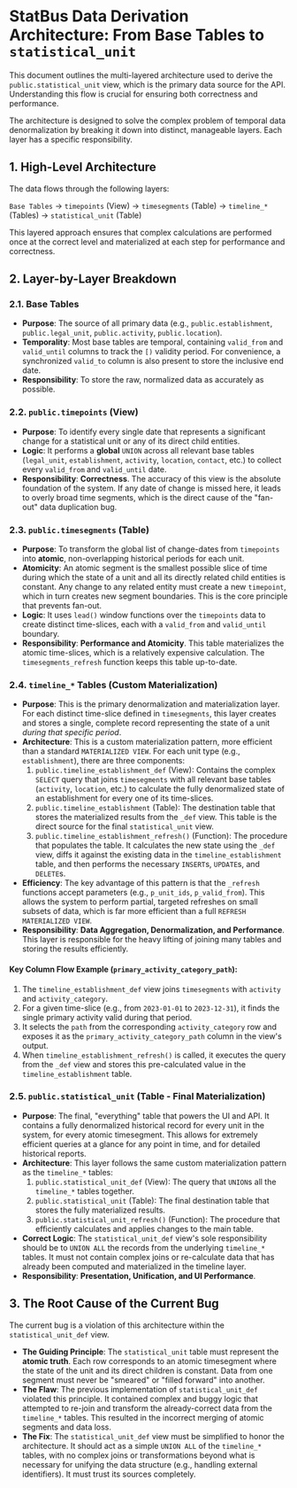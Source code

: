 # StatBus Data Derivation Architecture: From Base Tables to `statistical_unit`

This document outlines the multi-layered architecture used to derive the `public.statistical_unit` view, which is the primary data source for the API. Understanding this flow is crucial for ensuring both correctness and performance.

The architecture is designed to solve the complex problem of temporal data denormalization by breaking it down into distinct, manageable layers. Each layer has a specific responsibility.

## 1. High-Level Architecture

The data flows through the following layers:

`Base Tables` -> `timepoints` (View) -> `timesegments` (Table) -> `timeline_*` (Tables) -> `statistical_unit` (Table)

This layered approach ensures that complex calculations are performed once at the correct level and materialized at each step for performance and correctness.

## 2. Layer-by-Layer Breakdown

### 2.1. Base Tables

-   **Purpose**: The source of all primary data (e.g., `public.establishment`, `public.legal_unit`, `public.activity`, `public.location`).
-   **Temporality**: Most base tables are temporal, containing `valid_from` and `valid_until` columns to track the `[)` validity period. For convenience, a synchronized `valid_to` column is also present to store the inclusive end date.
-   **Responsibility**: To store the raw, normalized data as accurately as possible.

### 2.2. `public.timepoints` (View)

-   **Purpose**: To identify every single date that represents a significant change for a statistical unit or any of its direct child entities.
-   **Logic**: It performs a **global** `UNION` across all relevant base tables (`legal_unit`, `establishment`, `activity`, `location`, `contact`, etc.) to collect every `valid_from` and `valid_until` date.
-   **Responsibility**: **Correctness**. The accuracy of this view is the absolute foundation of the system. If any date of change is missed here, it leads to overly broad time segments, which is the direct cause of the "fan-out" data duplication bug.

### 2.3. `public.timesegments` (Table)

-   **Purpose**: To transform the global list of change-dates from `timepoints` into **atomic**, non-overlapping historical periods for each unit.
-   **Atomicity**: An atomic segment is the smallest possible slice of time during which the state of a unit and all its directly related child entities is constant. Any change to any related entity must create a new `timepoint`, which in turn creates new segment boundaries. This is the core principle that prevents fan-out.
-   **Logic**: It uses `lead()` window functions over the `timepoints` data to create distinct time-slices, each with a `valid_from` and `valid_until` boundary.
-   **Responsibility**: **Performance and Atomicity**. This table materializes the atomic time-slices, which is a relatively expensive calculation. The `timesegments_refresh` function keeps this table up-to-date.

### 2.4. `timeline_*` Tables (Custom Materialization)

-   **Purpose**: This is the primary denormalization and materialization layer. For each distinct time-slice defined in `timesegments`, this layer creates and stores a single, complete record representing the state of a unit *during that specific period*.
-   **Architecture**: This is a custom materialization pattern, more efficient than a standard `MATERIALIZED VIEW`. For each unit type (e.g., `establishment`), there are three components:
    1.  `public.timeline_establishment_def` (View): Contains the complex `SELECT` query that joins `timesegments` with all relevant base tables (`activity`, `location`, etc.) to calculate the fully denormalized state of an establishment for every one of its time-slices.
    2.  `public.timeline_establishment` (Table): The destination table that stores the materialized results from the `_def` view. This table is the direct source for the final `statistical_unit` view.
    3.  `public.timeline_establishment_refresh()` (Function): The procedure that populates the table. It calculates the new state using the `_def` view, diffs it against the existing data in the `timeline_establishment` table, and then performs the necessary `INSERT`s, `UPDATE`s, and `DELETE`s.
-   **Efficiency**: The key advantage of this pattern is that the `_refresh` functions accept parameters (e.g., `p_unit_ids`, `p_valid_from`). This allows the system to perform partial, targeted refreshes on small subsets of data, which is far more efficient than a full `REFRESH MATERIALIZED VIEW`.
-   **Responsibility**: **Data Aggregation, Denormalization, and Performance**. This layer is responsible for the heavy lifting of joining many tables and storing the results efficiently.

#### Key Column Flow Example (`primary_activity_category_path`):

1.  The `timeline_establishment_def` view joins `timesegments` with `activity` and `activity_category`.
2.  For a given time-slice (e.g., from `2023-01-01` to `2023-12-31`), it finds the single primary activity valid during that period.
3.  It selects the `path` from the corresponding `activity_category` row and exposes it as the `primary_activity_category_path` column in the view's output.
4.  When `timeline_establishment_refresh()` is called, it executes the query from the `_def` view and stores this pre-calculated value in the `timeline_establishment` table.

### 2.5. `public.statistical_unit` (Table - Final Materialization)

-   **Purpose**: The final, "everything" table that powers the UI and API. It contains a fully denormalized historical record for every unit in the system, for every atomic timesegment. This allows for extremely efficient queries at a glance for any point in time, and for detailed historical reports.
-   **Architecture**: This layer follows the same custom materialization pattern as the `timeline_*` tables:
    1.  `public.statistical_unit_def` (View): The query that `UNION`s all the `timeline_*` tables together.
    2.  `public.statistical_unit` (Table): The final destination table that stores the fully materialized results.
    3.  `public.statistical_unit_refresh()` (Function): The procedure that efficiently calculates and applies changes to the main table.
-   **Correct Logic**: The `statistical_unit_def` view's sole responsibility should be to `UNION ALL` the records from the underlying `timeline_*` tables. It must not contain complex joins or re-calculate data that has already been computed and materialized in the timeline layer.
-   **Responsibility**: **Presentation, Unification, and UI Performance**.

## 3. The Root Cause of the Current Bug

The current bug is a violation of this architecture within the `statistical_unit_def` view.

-   **The Guiding Principle**: The `statistical_unit` table must represent the **atomic truth**. Each row corresponds to an atomic timesegment where the state of the unit and its direct children is constant. Data from one segment must never be "smeared" or "filled forward" into another.
-   **The Flaw**: The previous implementation of `statistical_unit_def` violated this principle. It contained complex and buggy logic that attempted to re-join and transform the already-correct data from the `timeline_*` tables. This resulted in the incorrect merging of atomic segments and data loss.
-   **The Fix**: The `statistical_unit_def` view must be simplified to honor the architecture. It should act as a simple `UNION ALL` of the `timeline_*` tables, with no complex joins or transformations beyond what is necessary for unifying the data structure (e.g., handling external identifiers). It must trust its sources completely.
